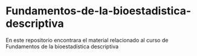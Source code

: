 # Fundamentos-de-la-bioestadistica-descriptiva
En este repositorio encontrara el material relacionado al curso de Fundamentos de la bioestadística descriptiva
